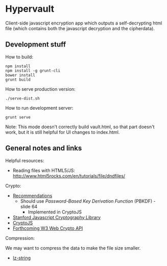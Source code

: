 Hypervault
===

Client-side javascript encryption app which outputs a self-decrypting html file (which contains both the javascript decryption and the cipherdata).

## Development stuff

How to build:

	npm install
	npm install -g grunt-cli
	bower install
	grunt build

How to serve production version:

	./serve-dist.sh

How to run development server:

	grunt serve

Note: This mode doesn't correctly build vault.html, so that part doesn't work, but it is still helpful for UI changes to index.html.

## General notes and links

Helpful resources:

* Reading files with HTML5/JS: <http://www.html5rocks.com/en/tutorials/file/dndfiles/>

Crypto:

* [Recommendations](http://www.slideshare.net/kevinhakanson/developers-guide-to-javascript-and-web-cryptography)
    * Should use *Password-Based Key Derivation Function* (PBKDF) - slide 64
        - Implemented in CryptoJS
* [Stanford Javascript Cryptography Library](https://github.com/bitwiseshiftleft/sjcl)
* [CryptoJS](https://github.com/gwjjeff/cryptojs)
* [Forthcoming W3 Web Crypto API](http://www.w3.org/TR/WebCryptoAPI/)

Compression:

We may want to compress the data to make the file size smaller.

* [lz-string](http://pieroxy.net/blog/pages/lz-string/index.html)

